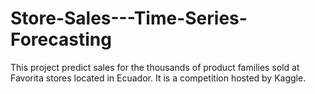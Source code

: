 # Store-Sales---Time-Series-Forecasting
This project predict sales for the thousands of product families sold at Favorita stores located in Ecuador. It is a competition hosted by Kaggle.

